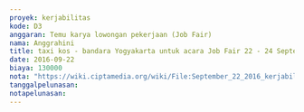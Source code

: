 ```yaml
---
proyek: kerjabilitas
kode: D3
anggaran: Temu karya lowongan pekerjaan (Job Fair)
nama: Anggrahini
title: taxi kos - bandara Yogyakarta untuk acara Job Fair 22 - 24 September 2016
date: 2016-09-22
biaya: 130000
nota: "https://wiki.ciptamedia.org/wiki/File:September_22_2016_kerjabilitas_D3_taxi_bandara_inok.jpg"
tanggalpelunasan:
notapelunasan:
---
```

